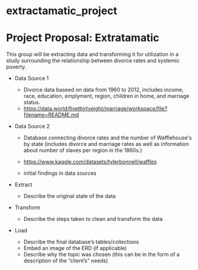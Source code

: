 # extractamatic_project
# Project Proposal: Extratamatic

This group will be extracting data and transforming it for utilization in a study surrounding the relationship between divorce rates and systemic poverty.

- Data Source 1
  - Divorce data baseed on data from 1960 to 2012, includes income, race, education, emplyment, region, children in home, and marriage status.
  - https://data.world/fivethirtyeight/marriage/workspace/file?filename=README.md

- Data Source 2
  - Database connecting divorce rates and the number of Wafflehouse's by state (includes divorce and marriage rates as well as information about number of slaves per region in the 1860s.)
  - https://www.kaggle.com/datasets/tylerbonnell/waffles

  - initial findings in data sources

- Extract
  - Describe the original state of the data

- Transform
  - Describe the steps taken to clean and transform the data

- Load
  - Describe the final database’s tables/collections
  - Embed an image of the ERD (if applicable)
  - Describe why the topic was chosen (this can be in the form of a description of the “client’s” needs)
